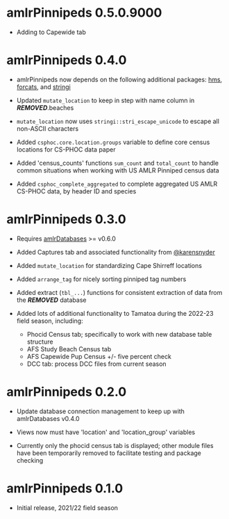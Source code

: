# amlrPinnipeds 0.5.0.9000

* Adding to Capewide tab

# amlrPinnipeds 0.4.0

* amlrPinnipeds now depends on the following additional packages: [hms](https://github.com/tidyverse/hms), [forcats](https://github.com/tidyverse/forcats), and [stringi](https://github.com/gagolews/stringi)

* Updated `mutate_location` to keep in step with name column in ***REMOVED***.beaches

* `mutate_location` now uses `stringi::stri_escape_unicode` to escape all non-ASCII characters

* Added `csphoc.core.location.groups` variable to define core census locations for CS-PHOC data paper

* Added 'census_counts' functions `sum_count` and `total_count` to handle common situations when working with US AMLR Pinniped census data

* Added `csphoc_complete_aggregated` to complete aggregated US AMLR CS-PHOC data, by header ID and species


# amlrPinnipeds 0.3.0

* Requires [amlrDatabases](https://github.com/us-amlr/amlrDatabases) >= v0.6.0

* Added Captures tab and associated functionality from [@karensnyder](https://github.com/karensnyder)

* Added `mutate_location` for standardizing Cape Shirreff locations 

* Added `arrange_tag` for nicely sorting pinniped tag numbers

* Added extract (`tbl_...`) functions for consistent extraction of data from the ***REMOVED*** database

* Added lots of additional functionality to Tamatoa during the 2022-23 field season, including: 

  - Phocid Census tab; specifically to work with new database table structure
  - AFS Study Beach Census tab
  - AFS Capewide Pup Census +/- five percent check
  - DCC tab: process DCC files from current season


# amlrPinnipeds 0.2.0

* Update database connection management to keep up with amlrDatabases v0.4.0

* Views now must have 'location' and 'location_group' variables

* Currently only the phocid census tab is displayed; other module files have been temporarily removed to facilitate testing and package checking


# amlrPinnipeds 0.1.0

* Initial release, 2021/22 field season
